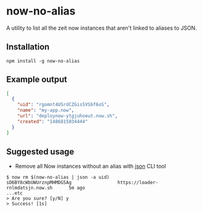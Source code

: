 # now-no-alias
A utility to list all the zeit now instances that aren't linked to aliases to JSON.

## Installation

```shell
npm install -g now-no-alias
```

## Example output
```json
[
  {
    "uid": "rgomnt4USrdCZGisSVSbf6oS",
    "name": "my-app.now",
    "url": "deploynow-ytgjuhoeut.now.sh",
    "created": "1486815034444"
  }
]
```

## Suggested usage 
- Remove all Now instances without an alias with [json](https://www.npmjs.com/package/json) CLI tool

```
$ now rm $(now-no-alias | json -a uid)
sD6BY8cWbUWUrznpMHMDG5Ag                 https://loader-rnlmdatsjn.now.sh      5m ago
...etc
> Are you sure? [y/N] y
> Success! [1s]
```
